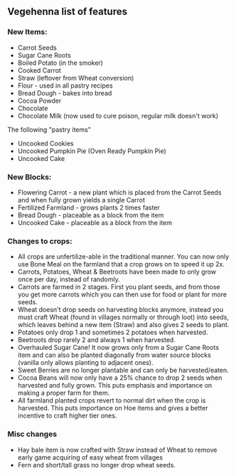 ## Vegehenna list of features

### New Items:

+ Carrot Seeds
+ Sugar Cane Roots
+ Boiled Potato (in the smoker)
+ Cooked Carrot
+ Straw (leftover from Wheat conversion)
+ Flour - used in all pastry recipes
+ Bread Dough - bakes into bread
+ Cocoa Powder
+ Chocolate
+ Chocolate Milk (now used to cure poison, regular milk doesn't work)

The following "pastry items"
+ Uncooked Cookies
+ Uncooked Pumpkin Pie (Oven Ready Pumpkin Pie)
+ Uncooked Cake

### New Blocks:

+ Flowering Carrot - a new plant which is placed from the Carrot Seeds and when fully grown yields a single Carrot
+ Fertilized Farmland - grows plants 2 times faster
+ Bread Dough - placeable as a block from the item
+ Uncooked Cake - placeable as a block from the item

### Changes to crops:

+ All crops are unfertilize-able in the traditional manner. You can now only use Bone Meal on the farmland that a crop grows on to speed it up 2x.
+ Carrots, Potatoes, Wheat & Beetroots have been made to only grow once per day, instead of randomly.
+ Carrots are farmed in 2 stages. First you plant seeds, and from those you get more carrots which you can then use for food or plant for more seeds.
+ Wheat doesn't drop seeds on harvesting blocks anymore, instead you must craft Wheat (found in villages normally or through loot) into seeds, which leaves behind a new item (Straw) and also gives 2 seeds to plant.
+ Potatoes only drop 1 and sometimes 2 potatoes when harvested.
+ Beetroots drop rarely 2 and always 1 when harvested.
+ Overhauled Sugar Cane! It now grows only from a Sugar Cane Roots item and can also be planted diagonally from water source blocks (vanilla only allows planting to adjacent ones).
+ Sweet Berries are no longer plantable and can only be harvested/eaten.
+ Cocoa Beans will now only have a 25% chance to drop 2 seeds when harvested and fully grown. This puts emphasis and importance on making a proper farm for them.
+ All farmland planted crops revert to normal dirt when the crop is harvested. This puts importance on Hoe items and gives a better incentive to craft higher tier ones.

### Misc changes
+ Hay bale item is now crafted with Straw instead of Wheat to remove early game acquiring of easy wheat from villages
+ Fern and short/tall grass no longer drop wheat seeds.